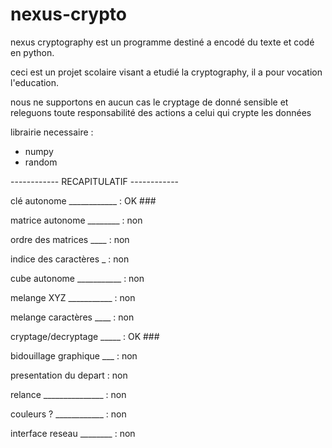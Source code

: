 # nexus-crypto

nexus cryptography est un programme destiné a encodé du texte et codé en python.

ceci est un projet scolaire visant a etudié la cryptography, il a pour vocation l'education.

nous ne supportons en aucun cas le cryptage de donné sensible et releguons toute responsabilité des actions a celui qui crypte les données

librairie necessaire : 
 - numpy
 - random



------------ RECAPITULATIF ------------


clé autonome ____________ : OK      ###  

matrice autonome ________ : non

ordre des matrices ____ : non

indice des caractères _ : non

cube autonome ___________ : non

melange XYZ ___________ : non

melange caractères ____ : non

cryptage/decryptage _____ : OK      ###

bidouillage graphique ___ : non

presentation du depart  : non

relance _______________ : non

couleurs ? ____________ : non

interface reseau ________ : non
